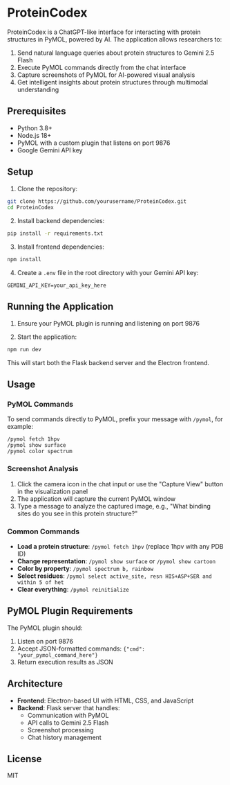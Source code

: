 # ProteinCodex

ProteinCodex is a ChatGPT-like interface for interacting with protein structures in PyMOL, powered by AI. The application allows researchers to:

1. Send natural language queries about protein structures to Gemini 2.5 Flash
2. Execute PyMOL commands directly from the chat interface
3. Capture screenshots of PyMOL for AI-powered visual analysis
4. Get intelligent insights about protein structures through multimodal understanding

## Prerequisites

- Python 3.8+
- Node.js 18+
- PyMOL with a custom plugin that listens on port 9876
- Google Gemini API key

## Setup

1. Clone the repository:
```bash
git clone https://github.com/yourusername/ProteinCodex.git
cd ProteinCodex
```

2. Install backend dependencies:
```bash
pip install -r requirements.txt
```

3. Install frontend dependencies:
```bash
npm install
```

4. Create a `.env` file in the root directory with your Gemini API key:
```
GEMINI_API_KEY=your_api_key_here
```

## Running the Application

1. Ensure your PyMOL plugin is running and listening on port 9876

2. Start the application:
```bash
npm run dev
```

This will start both the Flask backend server and the Electron frontend.

## Usage

### PyMOL Commands

To send commands directly to PyMOL, prefix your message with `/pymol`, for example:
```
/pymol fetch 1hpv
/pymol show surface
/pymol color spectrum
```

### Screenshot Analysis

1. Click the camera icon in the chat input or use the "Capture View" button in the visualization panel
2. The application will capture the current PyMOL window
3. Type a message to analyze the captured image, e.g., "What binding sites do you see in this protein structure?"

### Common Commands

- **Load a protein structure**: `/pymol fetch 1hpv` (replace 1hpv with any PDB ID)
- **Change representation**: `/pymol show surface` or `/pymol show cartoon`
- **Color by property**: `/pymol spectrum b, rainbow`
- **Select residues**: `/pymol select active_site, resn HIS+ASP+SER and within 5 of het`
- **Clear everything**: `/pymol reinitialize`

## PyMOL Plugin Requirements

The PyMOL plugin should:

1. Listen on port 9876
2. Accept JSON-formatted commands: `{"cmd": "your_pymol_command_here"}`
3. Return execution results as JSON

## Architecture

- **Frontend**: Electron-based UI with HTML, CSS, and JavaScript
- **Backend**: Flask server that handles:
  - Communication with PyMOL
  - API calls to Gemini 2.5 Flash
  - Screenshot processing
  - Chat history management

## License

MIT
